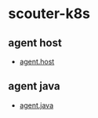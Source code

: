 # scouter-k8s

## agent host

* [agent.host](agent.host/README.md)

## agent java

* [agent.java](agent.java/README.md)

